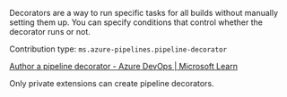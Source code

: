 Decorators are a way to run specific tasks for all builds without manually setting them up. You can specify conditions that control whether the decorator runs or not.

Contribution type: `ms.azure-pipelines.pipeline-decorator`

[Author a pipeline decorator - Azure DevOps | Microsoft Learn](https://learn.microsoft.com/en-us/azure/devops/extend/develop/add-pipeline-decorator?toc=%2Fazure%2Fdevops%2Fpipelines%2Ftoc.json&view=azure-devops)

Only private extensions can create pipeline decorators.